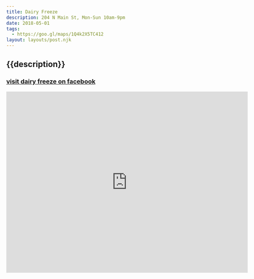 ```yaml
---
title: Dairy Freeze
description: 204 N Main St, Mon-Sun 10am-9pm
date: 2018-05-01
tags:
  - https://goo.gl/maps/1Q4k2X5TC412
layout: layouts/post.njk
---
```


## {{description}}

### [visit dairy freeze on facebook](https://www.facebook.com/pages/Dairy-Freeze/123386591047090)

<iframe src="https://www.google.com/maps/embed?pb=!1m18!1m12!1m3!1d3150.6033686953724!2d-112.82958988428429!3d37.84617031582092!2m3!1f0!2f0!3f0!3m2!1i1024!2i768!4f13.1!3m3!1m2!1s0x80b54fc7d4c1df01%3A0xa18044de104ed6bb!2sParowan+Dairy+Freeze!5e0!3m2!1sen!2sus!4v1549665389662" width="640" height="480" frameborder="0" style="border:0" allowfullscreen></iframe>
